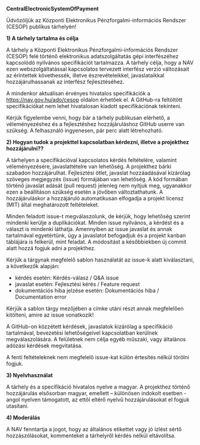 **CentralElectronicSystemOfPayment**

Üdvözöljük az Központi Elektronikus Pénzforgalmi-információs Rendszer (CESOP) publikus tárhelyén!

**1) A tárhely tartalma és célja**

A tárhely a Központi Elektronikus Pénzforgalmi-információs Rendszer (CESOP) felé történő elektronikus adatszolgáltatás gépi interfészéhez kapcsolódó nyilvános specifikációt tartalmazza. A tárhely célja, hogy a NAV ezen webszolgáltatással kapcsolatos tervezett interfész verzió változásait az érintettek követhessék, illetve észrevételeikkel, javaslataikkal hozzájárulhassanak az interfész fejlesztéséhez.

A mindenkor aktuálisan érvényes hivatalos specifikációk a https://nav.gov.hu/ado/cesop oldalon érhetőek el. A GitHub-ra feltöltött specifikációkat nem lehet hivatalosan kiadott specifikációnak tekinteni.

Kérjük figyelembe venni, hogy bár a tárhely publikusan elérhető, a véleményezéshez és a fejlesztéshez hozzájáruláshoz GitHub userre van szükség. A felhasználó ingyenesen, pár perc alatt létrehozható.

**2) Hogyan tudok a projekttel kapcsolatban kérdezni, illetve a projekthez hozzájárulni??**

A tárhelyen a specifikációval kapcsolatos kérdés feltételére, valamint véleményezésére, javaslattételre van lehetőség. A projekthez bárki szabadon hozzájárulhat. Fejlesztési ötlet, javaslat hozzáadásával kizárólag szöveges megjegyzés (issue) formájában van lehetőség. A kód formában történő javaslat adását (pull request) jelenleg nem nyitjuk meg, ugyanakkor ezen a beállításon szükség esetén a jövőben változtathatunk. A hozzájáruláskor a hozzájáruló automatikusan elfogadja a projekt licensz (MIT) által meghatározott feltételeket.

Minden feladott issue-t megválaszolunk, de kérjük, hogy lehetőség szerint mindenki kerülje a duplikációkat. Minden issue nyilvános, a kérdést és a választ is mindenki láthatja. Amennyiben az issue javaslat és annak tartalmával egyetértünk, úgy a javaslatot befogadjuk és a projekt kanban táblájára is felkerül, mint feladat. A módosítást a későbbiekben új commit alatt hozzá fogjuk adni a projekthez.

Kérjük a tárgynak megfelelő sablon használatát az issue-k alatt kiválasztani, a következők alapján:

* kérdés esetén: Kérdés-válasz / Q&A issue
* javaslat esetén: Fejlesztési kérés / Feature request
* dokumentációs hiba jelzése esetén: Dokumentációs hiba / Documentation error

Kérjük a sablon tárgy mezőjében a címke utáni részt annak megfelelően kitölteni, amire az issue vonatkozik!

A GitHub-on közzétett kérdések, javaslatok kizárólag a specifikáció tartalmával, bevezetési lehetőségeivel kapcsolatban kerülnek megválaszolására. A felületnek nem célja egyéb műszaki, vagy általános adózási kérdések megvitatása.

A fenti feltételeknek nem megfelelő issue-kat külön értesítés nélkül törölni fogjuk.

**3) Nyelvhasználat**

A tárhely és a specifikáció hivatalos nyelve a magyar. A projekthez történő hozzájárulás elsősorban magyar, emellett – különösen indokolt esetben - angol nyelven támogatott, az ettől eltérő nyelvű hozzájárulásokat el fogjuk utasítani.

**4) Moderálás**

A NAV fenntartja a jogot, hogy az általános etikettet vagy jó ízlést sértő hozzászólásokat, kommenteket a tárhelyről kérdés nélkül eltávolítsa.
